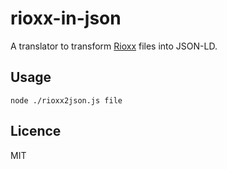 # rioxx-in-json

A translator to transform [Rioxx](https://rioxx.net/profiles/) files into JSON-LD.

## Usage

```
node ./rioxx2json.js file
```

## Licence

MIT